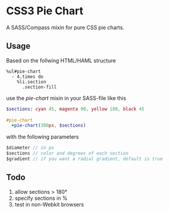 # CSS3 Pie Chart

A SASS/Compass mixin for pure CSS pie charts.

## Usage

Based on the follwing HTML/HAML structure

``` haml
%ul#pie-chart
  - 4.times do
    %li.section
      .section-fill
```

use the _pie-chart_ mixin in your SASS-file like this

``` sass
$sections: cyan 45, magenta 90, yellow 180, black 45
  
#pie-chart
  +pie-chart(300px, $sections)
```

with the following parameters

``` sass
$diameter // in px
$sections // color and degrees of each section
$gradient // if you want a radial gradient, default is true
```

## Todo
1. allow sections > 180°
2. specify sections in %
3. test in non-Webkit browsers